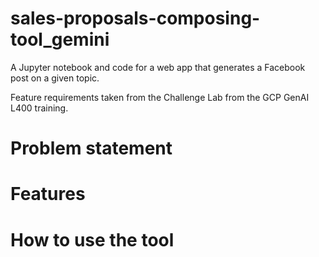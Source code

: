 # sales-proposals-composing-tool_gemini
A Jupyter notebook and code for a web app that generates a Facebook post on a given topic.

Feature requirements taken from the Challenge Lab from the GCP GenAI L400 training.


# Problem statement

# Features

# How to use the tool
